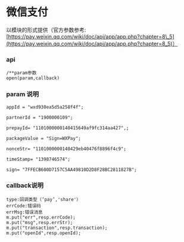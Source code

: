 # 微信支付

以模块的形式提供（官方参数参考:[https://pay.weixin.qq.com/wiki/doc/api/app/app.php?chapter=8\_5](https://pay.weixin.qq.com/wiki/doc/api/app/app.php?chapter=8_5)）

### api

```
/**param参数
open(param,callback)
```

### param 说明

```
appId = "wxd930ea5d5a258f4f";

partnerId = "1900000109";

prepayId= "1101000000140415649af9fc314aa427",;

packageValue = "Sign=WXPay";

nonceStr= "1101000000140429eb40476f8896f4c9";

timeStamp= "1398746574";

sign= "7FFECB600D7157C5AA49810D2D8F28BC2811827B";
```

### callback说明

```
type:回调类型（‘pay’,'share'）
errCode:错误码
errMsg:错误消息
m.put("err",resp.errCode);
m.put("msg",resp.errStr);
m.put("transaction",resp.transaction);
m.put("openId",resp.openId);
        
```



